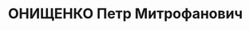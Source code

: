 ---
title: ОНИЩЕНКО Петр Митрофанович
description: "народився 1895, уродженець с.Ротмистрівка Сміляись- кого р-ну, мешканець\
  \ м. Умань. Українець, б/п, освіта початкова, одружений, \n  службовець. \n  Арештований\
  \ 10.07.1937 р. \n  Засуджений 25.12.1937 р. військовою колегією Верховного Суду\
  \ СРСР за ст.ст. 54-8,54-11 КК УРСР до розстрілу. \n  Реабілітований 25.07.1991\
  \ р. Генпрокуратурою УРСР."
---